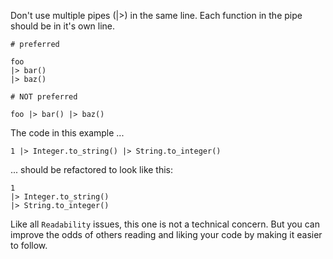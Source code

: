 Don't use multiple pipes (|>) in the same line.
Each function in the pipe should be in it's own line.

    # preferred

    foo
    |> bar()
    |> baz()

    # NOT preferred

    foo |> bar() |> baz()

The code in this example ...

    1 |> Integer.to_string() |> String.to_integer()

... should be refactored to look like this:

    1
    |> Integer.to_string()
    |> String.to_integer()

Like all `Readability` issues, this one is not a technical concern.
But you can improve the odds of others reading and liking your code by making
it easier to follow.
